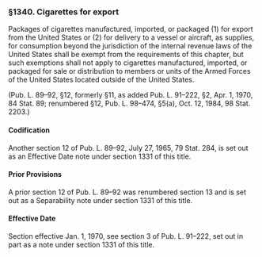 ### §1340. Cigarettes for export ###

Packages of cigarettes manufactured, imported, or packaged (1) for export from the United States or (2) for delivery to a vessel or aircraft, as supplies, for consumption beyond the jurisdiction of the internal revenue laws of the United States shall be exempt from the requirements of this chapter, but such exemptions shall not apply to cigarettes manufactured, imported, or packaged for sale or distribution to members or units of the Armed Forces of the United States located outside of the United States.

(Pub. L. 89–92, §12, formerly §11, as added Pub. L. 91–222, §2, Apr. 1, 1970, 84 Stat. 89; renumbered §12, Pub. L. 98–474, §5(a), Oct. 12, 1984, 98 Stat. 2203.)

#### Codification ####

Another section 12 of Pub. L. 89–92, July 27, 1965, 79 Stat. 284, is set out as an Effective Date note under section 1331 of this title.

#### Prior Provisions ####

A prior section 12 of Pub. L. 89–92 was renumbered section 13 and is set out as a Separability note under section 1331 of this title.

#### Effective Date ####

Section effective Jan. 1, 1970, see section 3 of Pub. L. 91–222, set out in part as a note under section 1331 of this title.
